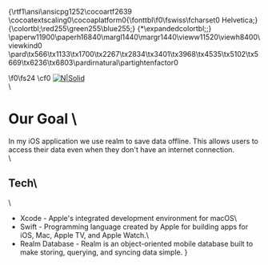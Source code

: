 {\rtf1\ansi\ansicpg1252\cocoartf2639
\cocoatextscaling0\cocoaplatform0{\fonttbl\f0\fswiss\fcharset0 Helvetica;}
{\colortbl;\red255\green255\blue255;}
{\*\expandedcolortbl;;}
\paperw11900\paperh16840\margl1440\margr1440\vieww11520\viewh8400\viewkind0
\pard\tx566\tx1133\tx1700\tx2267\tx2834\tx3401\tx3968\tx4535\tx5102\tx5669\tx6236\tx6803\pardirnatural\partightenfactor0

\f0\fs24 \cf0 [![N|Solid](https://media.licdn.com/dms/image/D5616AQHPtago0dKxng/profile-displaybackgroundimage-shrink_350_1400/0/1663134531439?e=1679529600&v=beta&t=-ihSeb1f9_todB_o6N7XK9LFrlNtSn0Wrha_0ErAx-Y)](https://www.linkedin.com/in/abu-sahid-reza-5987ba6a)\
\
# Our Goal \
In my iOS application we use realm to save data offline. This allows users to access their data even when they don't have an internet connection.\
\
## Tech\
\
-  Xcode - Apple's integrated development environment for macOS\
-  Swift - Programming language created by Apple for building apps for iOS, Mac, Apple TV, and Apple Watch.\
- Realm Database - Realm is an object-oriented mobile database built to make storing, querying, and syncing data simple. }

